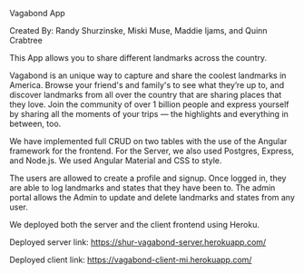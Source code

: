 Vagabond App

Created By: Randy Shurzinske, Miski Muse, Maddie Ijams, and Quinn Crabtree

This App allows you to share different landmarks across the country.

Vagabond is an unique way to capture and share the coolest landmarks in America. Browse your friend's and family's to see what they’re up to, and discover landmarks from all over the country that are sharing places that they love. Join the community of over 1 billion people and express yourself by sharing all the moments of your trips — the highlights and everything in between, too.

We have implemented full CRUD on two tables with the use of  the Angular framework for the frontend. For the Server, we also used Postgres, Express, and Node.js.  We used Angular Material and CSS to style. 

The users are allowed to create a profile and signup. Once logged in, they are able to log landmarks and states that they have been to. The admin portal allows the Admin to update and delete landmarks and states from any user. 

We deployed both the server and the client frontend using Heroku. 

Deployed server link: https://shur-vagabond-server.herokuapp.com/

Deployed client link: https://vagabond-client-mi.herokuapp.com/




